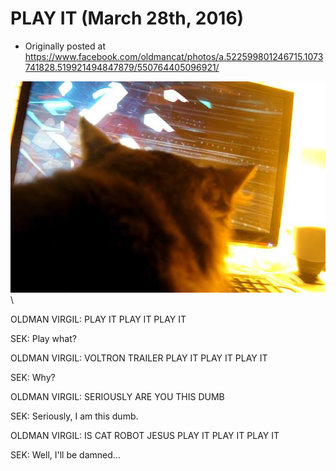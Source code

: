 # PLAY IT (March 28th, 2016)

 * Originally posted at https://www.facebook.com/oldmancat/photos/a.522599801246715.1073741828.519921494847879/550764405096921/

![OLDMAN CAT](images/12705334_550764405096921_3513622704278827395_n.jpg)\ 

OLDMAN VIRGIL: PLAY IT PLAY IT PLAY IT

SEK: Play what?

OLDMAN VIRGIL: VOLTRON TRAILER PLAY IT PLAY IT PLAY IT

SEK: Why?

OLDMAN VIRGIL: SERIOUSLY ARE YOU THIS DUMB

SEK: Seriously, I am this dumb.

OLDMAN VIRGIL: IS CAT ROBOT JESUS PLAY IT PLAY IT PLAY IT

SEK: Well, I'll be damned...

